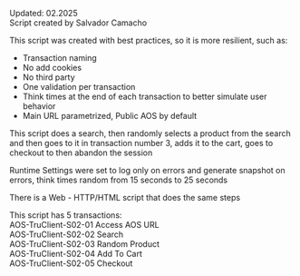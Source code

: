 Updated: 02.2025  
Script created by Salvador Camacho

This script was created with best practices, so it is more resilient, such as:
* Transaction naming
* No add cookies
* No third party
* One validation per transaction
* Think times at the end of each transaction to better simulate user behavior
* Main URL parametrized, Public AOS by default

This script does a search, then randomly selects a product from the search and then goes to it in transaction number 3, adds it to the cart, goes to checkout to then abandon the session
	
Runtime Settings were set to log only on errors and generate snapshot on errors, think times random from 15 seconds to 25 seconds

There is a Web - HTTP/HTML script that does the same steps

This script has 5 transactions:  
AOS-TruClient-S02-01 Access AOS URL  
AOS-TruClient-S02-02 Search  
AOS-TruClient-S02-03 Random Product  
AOS-TruClient-S02-04 Add To Cart  
AOS-TruClient-S02-05 Checkout